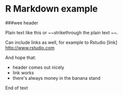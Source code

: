 # R Markdown example

###wee header 

Plain text like this or ~~strikethrough the plain text ~~.  

Can include links as well, for example to Rstudio [link] http://www.rstudio.com

And hope that:

* header comes out nicely
* link works
* there's always money in the banana stand 

End of text 


